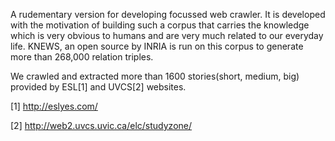 A rudementary version for developing focussed web crawler. It is developed with the motivation of building such a corpus that carries the knowledge which is very obvious to humans and are very much related to our everyday life. KNEWS, an open source by INRIA is run on this corpus to generate more than 268,000 relation triples.

We crawled and extracted more than 1600 stories(short, medium, big) provided by ESL[1] and UVCS[2] websites.

[1] http://eslyes.com/ 

[2] http://web2.uvcs.uvic.ca/elc/studyzone/ 

